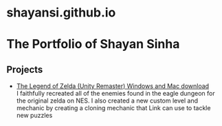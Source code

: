 # shayansi.github.io
<html>

<!-- TODO: Replace Mr. Miyamoto's name with yours -->
<h1>The Portfolio of Shayan Sinha</h1>

<h2>Projects</h2>

<!-- TODO: Erase one of these two. Replace the 'href' link below with a link to your WebGL build page. -->
<ul>
<li><a href="https://shayansi.github.io/Golden.zip">The Legend of Zelda (Unity Remaster) Windows and Mac download</a></li>
I faithfully recreated all of the enemies found in the eagle dungeon for the original zelda on NES. 
I also created a new custom level and mechanic by creating a cloning mechanic that Link can use to tackle new puzzles
</ul>

<!-- TIP: Rename this file "index.html", and it will become the default landing page whenever someone navigates their browser to your domain. -->
</html>